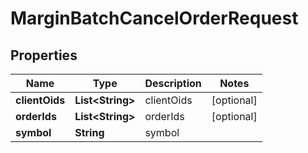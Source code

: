 

# MarginBatchCancelOrderRequest


## Properties

| Name | Type | Description | Notes |
|------------ | ------------- | ------------- | -------------|
|**clientOids** | **List&lt;String&gt;** | clientOids |  [optional] |
|**orderIds** | **List&lt;String&gt;** | orderIds |  [optional] |
|**symbol** | **String** | symbol |  |



